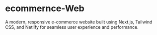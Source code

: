 # ecommernce-Web
A modern, responsive e-commerce website built using Next.js, Tailwind CSS, and Netlify for seamless user experience and performance.
